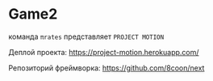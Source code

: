 # Game2
команда `πrates` представляет `PROJECT MOTION`

Деплой проекта: https://project-motion.herokuapp.com/

Репозиторий фреймворка: https://github.com/8coon/next
